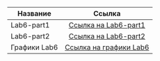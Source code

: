 | Название  |  Ссылка    |
|-------|:---------:|
|   Lab6-part1   |[Ссылка на Lab6-part1](https://github.com/WonMin13/DataVisualization_Labs2024/blob/main/Lab%20%E2%84%966/6233_Lab_%E2%84%966_Dubman_part1.ipynb)   |
|    Lab6-part2  |[Ссылка на Lab6-part2](https://github.com/WonMin13/DataVisualization_Labs2024/blob/main/Lab%20%E2%84%966/6233_Lab_%E2%84%966_Dubman_part2.ipynb)    |
|Графики Lab6|[Ссылка на графики Lab6](https://github.com/WonMin13/DataVisualization_Labs2024/blob/main/Lab%20%E2%84%966/Graph.md)|

